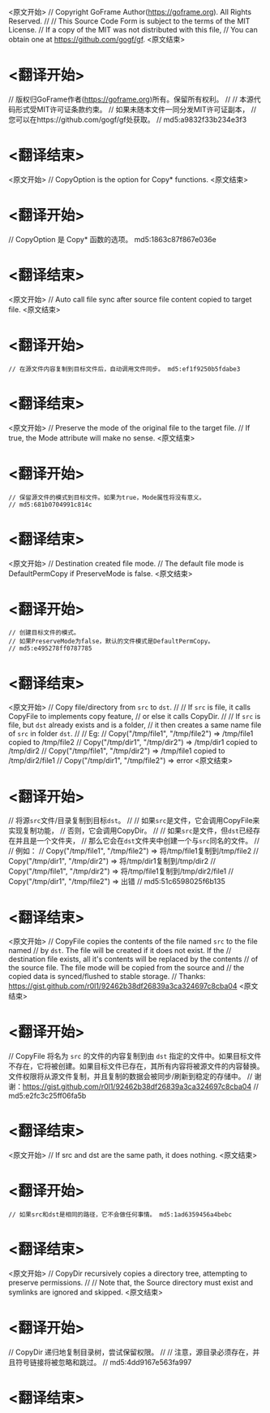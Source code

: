 
<原文开始>
// Copyright GoFrame Author(https://goframe.org). All Rights Reserved.
//
// This Source Code Form is subject to the terms of the MIT License.
// If a copy of the MIT was not distributed with this file,
// You can obtain one at https://github.com/gogf/gf.
<原文结束>

# <翻译开始>
// 版权归GoFrame作者(https://goframe.org)所有。保留所有权利。
//
// 本源代码形式受MIT许可证条款约束。
// 如果未随本文件一同分发MIT许可证副本，
// 您可以在https://github.com/gogf/gf处获取。
// md5:a9832f33b234e3f3
# <翻译结束>


<原文开始>
// CopyOption is the option for Copy* functions.
<原文结束>

# <翻译开始>
// CopyOption 是 Copy* 函数的选项。 md5:1863c87f867e036e
# <翻译结束>


<原文开始>
// Auto call file sync after source file content copied to target file.
<原文结束>

# <翻译开始>
	// 在源文件内容复制到目标文件后，自动调用文件同步。 md5:ef1f9250b5fdabe3
# <翻译结束>


<原文开始>
	// Preserve the mode of the original file to the target file.
	// If true, the Mode attribute will make no sense.
<原文结束>

# <翻译开始>
	// 保留源文件的模式到目标文件。如果为true，Mode属性将没有意义。
	// md5:681b0704991c814c
# <翻译结束>


<原文开始>
	// Destination created file mode.
	// The default file mode is DefaultPermCopy if PreserveMode is false.
<原文结束>

# <翻译开始>
	// 创建目标文件的模式。
	// 如果PreserveMode为false，默认的文件模式是DefaultPermCopy。
	// md5:e495278ff0787785
# <翻译结束>


<原文开始>
// Copy file/directory from `src` to `dst`.
//
// If `src` is file, it calls CopyFile to implements copy feature,
// or else it calls CopyDir.
//
// If `src` is file, but `dst` already exists and is a folder,
// it then creates a same name file of `src` in folder `dst`.
//
// Eg:
// Copy("/tmp/file1", "/tmp/file2") => /tmp/file1 copied to /tmp/file2
// Copy("/tmp/dir1",  "/tmp/dir2")  => /tmp/dir1  copied to /tmp/dir2
// Copy("/tmp/file1", "/tmp/dir2")  => /tmp/file1 copied to /tmp/dir2/file1
// Copy("/tmp/dir1",  "/tmp/file2") => error
<原文结束>

# <翻译开始>
// 将源`src`文件/目录复制到目标`dst`。
//
// 如果`src`是文件，它会调用CopyFile来实现复制功能，
// 否则，它会调用CopyDir。
//
// 如果`src`是文件，但`dst`已经存在并且是一个文件夹，
// 那么它会在`dst`文件夹中创建一个与`src`同名的文件。
//
// 例如：
// Copy("/tmp/file1", "/tmp/file2") => 将/tmp/file1复制到/tmp/file2
// Copy("/tmp/dir1",  "/tmp/dir2")  => 将/tmp/dir1复制到/tmp/dir2
// Copy("/tmp/file1", "/tmp/dir2")  => 将/tmp/file1复制到/tmp/dir2/file1
// Copy("/tmp/dir1",  "/tmp/file2") => 出错
// md5:51c6598025f6b135
# <翻译结束>


<原文开始>
// CopyFile copies the contents of the file named `src` to the file named
// by `dst`. The file will be created if it does not exist. If the
// destination file exists, all it's contents will be replaced by the contents
// of the source file. The file mode will be copied from the source and
// the copied data is synced/flushed to stable storage.
// Thanks: https://gist.github.com/r0l1/92462b38df26839a3ca324697c8cba04
<原文结束>

# <翻译开始>
// CopyFile 将名为 `src` 的文件的内容复制到由 `dst` 指定的文件中。如果目标文件不存在，它将被创建。如果目标文件已存在，其所有内容将被源文件的内容替换。文件权限将从源文件复制，并且复制的数据会被同步/刷新到稳定的存储中。
// 谢谢：https://gist.github.com/r0l1/92462b38df26839a3ca324697c8cba04
// md5:e2fc3c25ff06fa5b
# <翻译结束>


<原文开始>
// If src and dst are the same path, it does nothing.
<原文结束>

# <翻译开始>
	// 如果src和dst是相同的路径，它不会做任何事情。 md5:1ad6359456a4bebc
# <翻译结束>


<原文开始>
// CopyDir recursively copies a directory tree, attempting to preserve permissions.
//
// Note that, the Source directory must exist and symlinks are ignored and skipped.
<原文结束>

# <翻译开始>
// CopyDir 递归地复制目录树，尝试保留权限。
//
// 注意，源目录必须存在，并且符号链接将被忽略和跳过。
// md5:4dd9167e563fa997
# <翻译结束>

